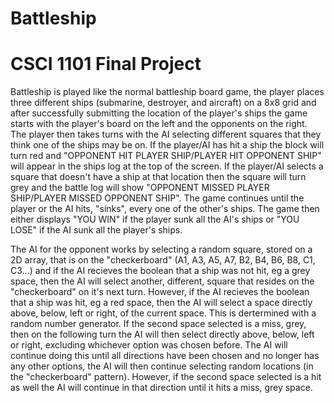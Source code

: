 # Battleship
CSCI 1101 Final Project
==================
Battleship is played like the normal battleship board game, the player places three different ships (submarine, destroyer, and aircraft) on a 8x8 grid and after successfully submitting the location of the player's ships the game starts with the player's board on the left and the opponents on the right. The player then takes turns with the AI selecting different squares that they think one of the ships may be on. If the player/AI has hit a ship the block will turn red and "OPPONENT HIT PLAYER SHIP/PLAYER HIT OPPONENT SHIP" will appear in the ships log at the top of the screen. If the player/AI selects a square that doesn't have a ship at that location then the square will turn grey and the battle log will show "OPPONENT MISSED PLAYER SHIP/PLAYER MISSED OPPONENT SHIP". The game continues until the player or the AI hits, "sinks", every one of the other's ships. The game then either displays "YOU WIN" if the player sunk all the AI's ships or "YOU LOSE" if the AI sunk all the player's ships. 

The AI for the opponent works by selecting a random square, stored on a 2D array, that is on the "checkerboard" (A1, A3, A5, A7, B2, B4, B6, B8, C1, C3...) and if the AI recieves the boolean that a ship was not hit, eg a grey space, then the AI will select another, different, square that resides on the "checkerboard" on it's next turn. However, if the AI recieves the boolean that a ship was hit, eg a red space, then the AI will select a space directly above, below, left or right, of the current space. This is dertermined with a random number generator. If the second space selected is a miss, grey, then on the following turn the AI will then select directly above, below, left or right, excluding whichever option was chosen before. The AI will continue doing this until all directions have been chosen and no longer has any other options, the AI will then continue selecting random locations (in the "checkerboard" pattern). However, if the second space selected is a hit as well the AI will continue in that direction until it hits a miss, grey space. 

